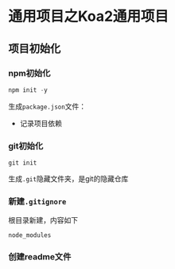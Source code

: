 # 通用项目之Koa2通用项目

## 项目初始化

### npm初始化

```javascript
npm init -y	
```

生成`package.json`文件：

- 记录项目依赖

### git初始化

```git
git init
```

生成`.git`隐藏文件夹，是git的隐藏仓库

### 新建`.gitignore`

根目录新建，内容如下

```
node_modules
```

### 创建readme文件